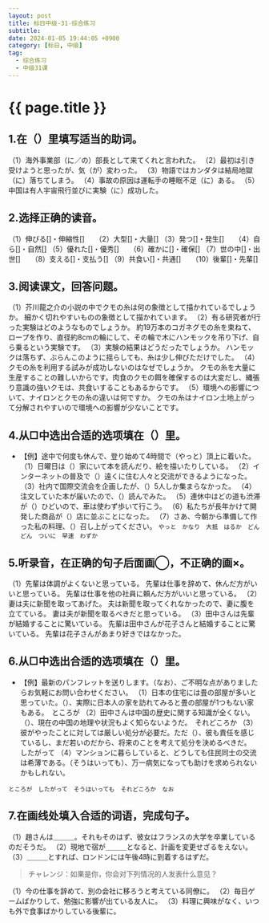 ```yaml
---
layout: post
title: 标日中级-31-综合练习
subtitle: 
date: 2024-01-05 19:44:05 +0900
category: [标日, 中级]
tag: 
  - 综合练习
  - 中级31课
---
```


# {{ page.title }}

## 1.在（）里填写适当的助词。

（1）海外事業部（に／の）部長として来てくれと言われた。
（2）最初は引き受けようと思ったが、気（が）変わった。
（3）物語ではカンダタは結局地獄（に）落ちてしまう。
（4）事故の原因は運転手の睡眠不足（に）ある。
（5）中国は有人宇宙飛行並びに実験（に）成功した。

## 2.选择正确的读音。

（1）伸びる[]・伸縮性[]　　（2）大型[]・大量[]
（3）発つ[]・発生[]　　（4）自ら[]・自然[]
（5）優れた[]・優秀[]　　（6）確かに[]・確保[]
（7）世の中[]・出世[]　　（8）支える[]・支払う[]
（9）共食い[]・共通[]　　（10）後輩[]・先輩[]

## 3.阅读课文，回答问题。

（1）芥川龍之介の小説の中でクモの糸は何の象徴として描かれているでしょうか。
細かく切れやすいものの象徴として描かれています。
（2）有る研究者が行った実験はどのようなものでしょうか。
約19万本のコガネグモの糸を束ねて、ロープを作り、直径約8cmの輪にして、その輪で木にハンモックを吊り下げ、自ら乗るという実験です。
（3）実験の結果はどうだったでしょうか。
ハンモックは落ちず、ぶらんこのように揺らしても、糸は少し伸びただけでした。
（4）クモの糸を利用する試みが成功しないのはなぜでしょうか。
クモの糸を大量に生産することの難しいからです。肉食のクモの餌を確保するのは大変だし、縄張り意識の強いクモは、共食いすることもあるからです。
（5）環境への影響について、ナイロンとクモの糸の違いは何ですか。
クモの糸はナイロン土地上がって分解されやすいので環境への影響が少ないことです。

## 4.从□中选出合适的选项填在（）里。

- 【例】途中で何度も休んで、登り始めて4時間で（やっと）頂上に着いた。
（1）日曜日は（）家にいて本を読んだり、絵を描いたりしている。
（2）インターネットの普及で（）遠くに住む人々と交流ができるようになった。
（3）社内で国際交流会を企画したが、（）5人しか集まらなかった。
（4）注文していた本が届いたので、（）読んでみた。
（5）連休中はどの道も渋滞が（）ひどいので、車は使わず歩いて行こう。
（6）私たちが長年かけて開発した商品が（）店に並ぶことになった。
（7）さあ、今朝から準備して作った私の料理、（）召し上がってください。
`やっと　かなり　大抵　はるか　どんどん　ついに　早速　わずか`

## 5.听录音，在正确的句子后面画◯，不正确的画×。

（1）先輩は体調がよくないと思っている。
先輩は仕事を辞めて、休んだ方がいいと思っている。
先輩は仕事を他の社員に頼んだ方がいいと思っている。
（2）妻は夫に新聞を取ってあげた。
夫は新聞を取ってくれなかったので、妻に腹を立てている。
妻は夫が新聞を取るべきだと思っている。
（3）田中さんは先輩が結婚することに驚いている。
先輩は田中さんが花子さんと結婚することに驚いている。
先輩は花子さんがあまり好きではなかった。

## 6.从□中选出合适的选项填在（）里。

- 【例】最新のパンフレットを送りします。（なお）、ご不明な点がありましたらお気軽にお問い合わせください。
（1）日本の住宅には畳の部屋が多いと思っていた。（）、実際に日本人の家を訪れてみると畳の部屋が1つもない家もある。　ところが
（2）田中さんは中国の歴史に関する知識が全くない。（）、現在の中国の地理や状況もよく知らないようだ。　それどころか
（3）彼がやったことに対しては厳しい処分が必要だ。ただ（）、彼も責任を感じているし、まだ若いのだから、将来のことを考えて処分を決めるべきだ。　したがって
（4）マンションに暮らしていると、どうしても住民同士の交流は希薄である。（そうはいっても）、万一病気になっても助けを求められないかもしれない。

`ところが　したがって　そうはいっても　それどころか　なお`

## 7.在画线处填入合适的词语，完成句子。

（1）趙さんは＿＿＿。それもそのはず、彼女はフランスの大学を卒業しているのだそうだ。
（2）現地で宿が＿＿＿となると、計画を変更せざるをえない。
（3）＿＿＿とすれば、ロンドンには午後4時に到着するはずだ。

> チャレンジ：如果是你，你会对下列情况的人发表什么意见？

（1）今の仕事を辞めて、別の会社に移ろうと考えている同僚に。
（2）毎日ゲームばかりして、勉強に影響が出ている友人に。
（3）料理に興味がなく、いつも外で食事ばかりしている後輩に。

